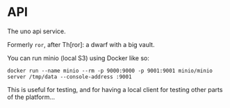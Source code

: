 API
===

The uno api service.

Formerly `ror`, after Th[ror]: a dwarf with a big vault.



You can run minio (local S3) using Docker like so:

`docker run --name minio --rm -p 9000:9000 -p 9001:9001 minio/minio server /tmp/data --console-address :9001`

This is useful for testing, and for having a local client for testing other parts of the platform...

